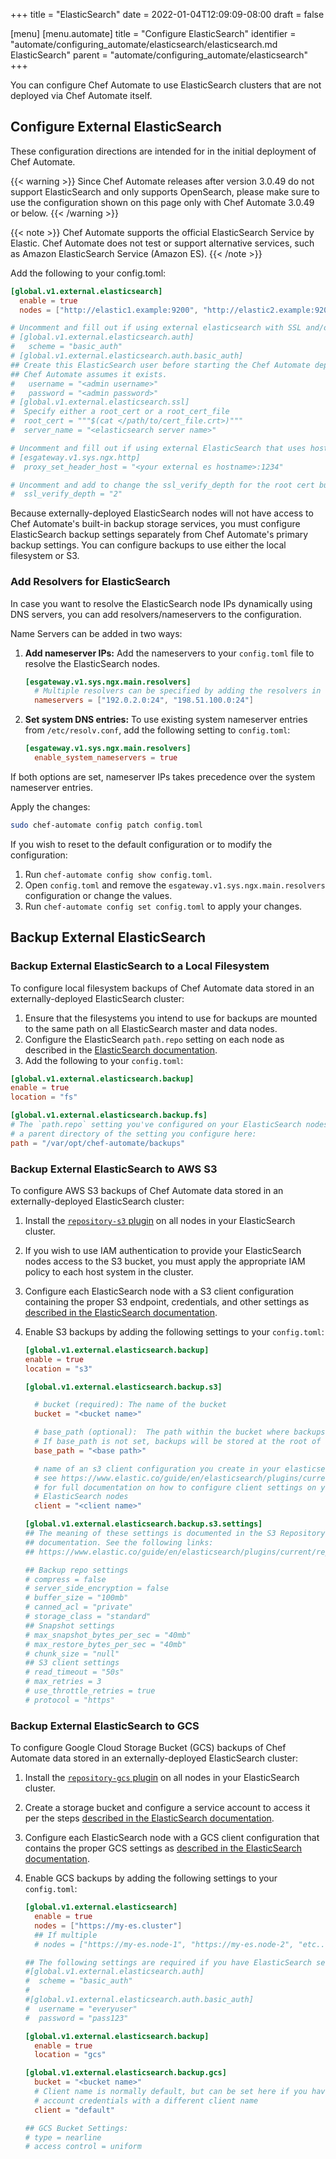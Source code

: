 +++
title = "ElasticSearch"
date = 2022-01-04T12:09:09-08:00
draft = false

[menu]
  [menu.automate]
    title = "Configure ElasticSearch"
    identifier = "automate/configuring_automate/elasticsearch/elasticsearch.md ElasticSearch"
    parent = "automate/configuring_automate/elasticsearch"
+++

You can configure Chef Automate to use ElasticSearch clusters that are not deployed via Chef Automate itself.

## Configure External ElasticSearch

These configuration directions are intended for in the initial deployment of Chef Automate.

{{< warning >}}
Since Chef Automate releases after version 3.0.49 do not support ElasticSearch and only supports OpenSearch, please make sure to use the configuration shown on this page only with Chef Automate 3.0.49 or below.
{{< /warning >}}

{{< note >}}
Chef Automate supports the official ElasticSearch Service by Elastic. Chef Automate does not test or support alternative services, such as Amazon ElasticSearch Service (Amazon ES).
{{< /note >}}

Add the following to your config.toml:

```toml
[global.v1.external.elasticsearch]
  enable = true
  nodes = ["http://elastic1.example:9200", "http://elastic2.example:9200", "..." ]

# Uncomment and fill out if using external elasticsearch with SSL and/or basic auth
# [global.v1.external.elasticsearch.auth]
#   scheme = "basic_auth"
# [global.v1.external.elasticsearch.auth.basic_auth]
## Create this ElasticSearch user before starting the Chef Automate deployment;
## Chef Automate assumes it exists.
#   username = "<admin username>"
#   password = "<admin password>"
# [global.v1.external.elasticsearch.ssl]
#  Specify either a root_cert or a root_cert_file
#  root_cert = """$(cat </path/to/cert_file.crt>)"""
#  server_name = "<elasticsearch server name>"

# Uncomment and fill out if using external ElasticSearch that uses hostname-based routing/load balancing
# [esgateway.v1.sys.ngx.http]
#  proxy_set_header_host = "<your external es hostname>:1234"

# Uncomment and add to change the ssl_verify_depth for the root cert bundle
#  ssl_verify_depth = "2"
```

Because externally-deployed ElasticSearch nodes will not have access to Chef Automate's built-in backup storage services, you must configure ElasticSearch backup settings separately from Chef Automate's primary backup settings. You can configure backups to use either the local filesystem or S3.

### Add Resolvers for ElasticSearch

In case you want to resolve the ElasticSearch node IPs dynamically using DNS servers, you can add resolvers/nameservers to the configuration.

Name Servers can be added in two ways:

1. **Add nameserver IPs:** Add the nameservers to your `config.toml` file to resolve the ElasticSearch nodes.

    ```toml
    [esgateway.v1.sys.ngx.main.resolvers]
      # Multiple resolvers can be specified by adding the resolvers in the list.
      nameservers = ["192.0.2.0:24", "198.51.100.0:24"]
    ```

1. **Set system DNS entries:** To use existing system nameserver entries from `/etc/resolv.conf`, add the following setting to `config.toml`:

    ```toml
    [esgateway.v1.sys.ngx.main.resolvers]
      enable_system_nameservers = true
    ```

If both options are set, nameserver IPs takes precedence over the system nameserver entries.

Apply the changes:

```bash
sudo chef-automate config patch config.toml
````

If you wish to reset to the default configuration or to modify the configuration:

1. Run `chef-automate config show config.toml`.
1. Open `config.toml` and remove the `esgateway.v1.sys.ngx.main.resolvers` configuration or change the values.
1. Run `chef-automate config set config.toml` to apply your changes.

## Backup External ElasticSearch

### Backup External ElasticSearch to a Local Filesystem

To configure local filesystem backups of Chef Automate data stored in an externally-deployed ElasticSearch cluster:

1. Ensure that the filesystems you intend to use for backups are mounted to the same path on all ElasticSearch master and data nodes.
1. Configure the ElasticSearch `path.repo` setting on each node as described in the [ElasticSearch documentation](https://www.elastic.co/guide/en/elasticsearch/reference/6.8/modules-snapshots.html#_shared_file_system_repository).
1. Add the following to your `config.toml`:

```toml
[global.v1.external.elasticsearch.backup]
enable = true
location = "fs"

[global.v1.external.elasticsearch.backup.fs]
# The `path.repo` setting you've configured on your ElasticSearch nodes must be
# a parent directory of the setting you configure here:
path = "/var/opt/chef-automate/backups"
```

### Backup External ElasticSearch to AWS S3

To configure AWS S3 backups of Chef Automate data stored in an externally-deployed ElasticSearch cluster:

1. Install the [`repository-s3` plugin](https://www.elastic.co/guide/en/elasticsearch/plugins/current/repository-s3.html) on all nodes in your ElasticSearch cluster.
1. If you wish to use IAM authentication to provide your ElasticSearch nodes access to the S3 bucket, you must apply the appropriate IAM policy to each host system in the cluster.
1. Configure each ElasticSearch node with a S3 client configuration containing the proper S3 endpoint, credentials, and other settings as [described in the ElasticSearch documentation](https://www.elastic.co/guide/en/elasticsearch/plugins/current/repository-s3-client.html).
1. Enable S3 backups by adding the following settings to your `config.toml`:

    ```toml
    [global.v1.external.elasticsearch.backup]
    enable = true
    location = "s3"

    [global.v1.external.elasticsearch.backup.s3]

      # bucket (required): The name of the bucket
      bucket = "<bucket name>"

      # base_path (optional):  The path within the bucket where backups should be stored
      # If base_path is not set, backups will be stored at the root of the bucket.
      base_path = "<base path>"

      # name of an s3 client configuration you create in your elasticsearch.yml
      # see https://www.elastic.co/guide/en/elasticsearch/plugins/current/repository-s3-client.html
      # for full documentation on how to configure client settings on your
      # ElasticSearch nodes
      client = "<client name>"

    [global.v1.external.elasticsearch.backup.s3.settings]
    ## The meaning of these settings is documented in the S3 Repository Plugin
    ## documentation. See the following links:
    ## https://www.elastic.co/guide/en/elasticsearch/plugins/current/repository-s3-repository.html

    ## Backup repo settings
    # compress = false
    # server_side_encryption = false
    # buffer_size = "100mb"
    # canned_acl = "private"
    # storage_class = "standard"
    ## Snapshot settings
    # max_snapshot_bytes_per_sec = "40mb"
    # max_restore_bytes_per_sec = "40mb"
    # chunk_size = "null"
    ## S3 client settings
    # read_timeout = "50s"
    # max_retries = 3
    # use_throttle_retries = true
    # protocol = "https"
    ```

### Backup External ElasticSearch to GCS

To configure Google Cloud Storage Bucket (GCS) backups of Chef Automate data stored in an externally-deployed ElasticSearch cluster:

1. Install the [`repository-gcs` plugin](https://www.elastic.co/guide/en/elasticsearch/plugins/current/repository-gcs.html) on all nodes in your ElasticSearch cluster.
1. Create a storage bucket and configure a service account to access it per the steps [described in the ElasticSearch documentation](https://www.elastic.co/guide/en/elasticsearch/plugins/current/repository-gcs-usage.html).
1. Configure each ElasticSearch node with a GCS client configuration that contains the proper GCS settings as [described in the ElasticSearch documentation](https://www.elastic.co/guide/en/elasticsearch/plugins/current/repository-gcs-client.html).
1. Enable GCS backups by adding the following settings to your `config.toml`:

    ```toml
    [global.v1.external.elasticsearch]
      enable = true
      nodes = ["https://my-es.cluster"]
      ## If multiple
      # nodes = ["https://my-es.node-1", "https://my-es.node-2", "etc..."]

    ## The following settings are required if you have ElasticSearch setup with basic auth
    #[global.v1.external.elasticsearch.auth]
    #  scheme = "basic_auth"
    #
    #[global.v1.external.elasticsearch.auth.basic_auth]
    #  username = "everyuser"
    #  password = "pass123"

    [global.v1.external.elasticsearch.backup]
      enable = true
      location = "gcs"

    [global.v1.external.elasticsearch.backup.gcs]
      bucket = "<bucket name>"
      # Client name is normally default, but can be set here if you have generated service
      # account credentials with a different client name
      client = "default"

    ## GCS Bucket Settings:
    # type = nearline
    # access control = uniform
    ```
